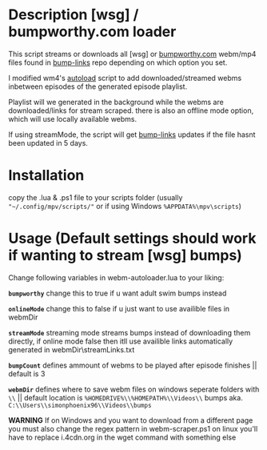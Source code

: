 #  Description [wsg] / bumpworthy.com loader
This script streams or downloads all [wsg] or [bumpworthy.com](bumpworthy.com) webm/mp4 files found in  [bump-links](https://github.com/SimonPhoenix96/random/tree/main/bump-links) repo depending on which option you set.

I modified wm4's [autoload](https://github.com/mpv-player/mpv/blob/master/TOOLS/lua/autoload.lua) script to add downloaded/streamed webms inbetween episodes of  the generated episode playlist.

Playlist will we generated in the background while the webms are downloaded/links for stream scraped. there is also an offline mode option, which will use locally available webms.

If using streamMode, the script will get [bump-links](https://github.com/SimonPhoenix96/random/tree/main/bump-links) updates if the file hasnt been updated in 5 days.

# Installation
copy the .lua & .ps1 file to your scripts folder (usually `"~/.config/mpv/scripts/"` or if using Windows `%APPDATA%\mpv\scripts`)

# Usage (Default settings should work if wanting to stream [wsg] bumps)

Change following variables in webm-autoloader.lua to your liking:

**`bumpworthy`** 
change this to true if u want adult swim bumps instead

**`onlineMode`** 
change this to false if u just want to use availible files in webmDir

**`streamMode`** 
streaming mode streams bumps instead of downloading them directly, if online mode false then itll use availible links automatically generated in webmDir\streamLinks.txt

**`bumpCount`** 
defines ammount of webms to be played after episode finishes || default is 3

**`webmDir`** 
defines where to save webm files on windows seperate folders with `\\` || default location is `%HOMEDRIVE%\\%HOMEPATH%\\Videos\\` bumps aka. `C:\\Users\\simonphoenix96\\Videos\\bumps`

**WARNING** 
If on Windows and you want to download from a different page you must also change the regex pattern in webm-scraper.ps1 on linux you'll have to replace i.4cdn.org in the wget command with something else 
